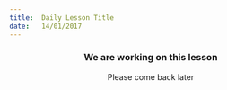 ```yaml
---
title:  Daily Lesson Title
date:   14/01/2017
---
```


### <center>We are working on this lesson</center>
<center>Please come back later</center>